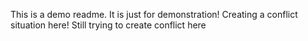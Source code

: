 This is a demo readme. It is just for demonstration! Creating a conflict situation here!
Still trying to create conflict here
